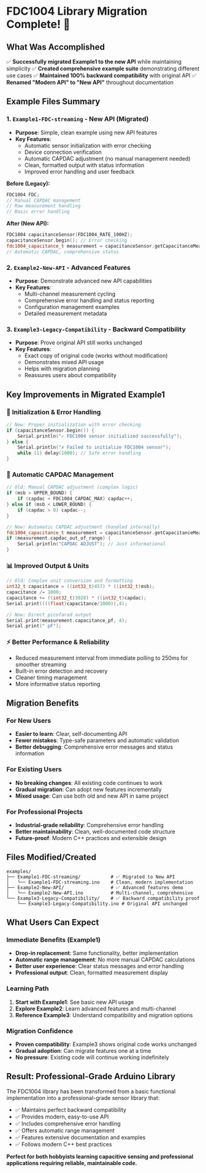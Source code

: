 # FDC1004 Library Migration Complete! 🎉

## What Was Accomplished

✅ **Successfully migrated Example1 to the new API** while maintaining simplicity
✅ **Created comprehensive example suite** demonstrating different use cases
✅ **Maintained 100% backward compatibility** with original API
✅ **Renamed "Modern API" to "New API"** throughout documentation

## Example Files Summary

### 1. `Example1-FDC-streaming` - **New API (Migrated)**
- **Purpose**: Simple, clean example using new API features
- **Key Features**:
  - Automatic sensor initialization with error checking
  - Device connection verification
  - Automatic CAPDAC adjustment (no manual management needed)
  - Clean, formatted output with status information
  - Improved error handling and user feedback

**Before (Legacy):**
```cpp
FDC1004 FDC;
// Manual CAPDAC management
// Raw measurement handling
// Basic error handling
```

**After (New API):**
```cpp
FDC1004 capacitanceSensor(FDC1004_RATE_100HZ);
capacitanceSensor.begin(); // Error checking
fdc1004_capacitance_t measurement = capacitanceSensor.getCapacitanceMeasurement(FDC1004_CHANNEL_0);
// Automatic CAPDAC, comprehensive status
```

### 2. `Example2-New-API` - **Advanced Features**
- **Purpose**: Demonstrate advanced new API capabilities
- **Key Features**:
  - Multi-channel measurement cycling
  - Comprehensive error handling and status reporting
  - Configuration management examples
  - Detailed measurement metadata

### 3. `Example3-Legacy-Compatibility` - **Backward Compatibility**
- **Purpose**: Prove original API still works unchanged
- **Key Features**:
  - Exact copy of original code (works without modification)
  - Demonstrates mixed API usage
  - Helps with migration planning
  - Reassures users about compatibility

## Key Improvements in Migrated Example1

### 🔧 **Initialization & Error Handling**
```cpp
// New: Proper initialization with error checking
if (capacitanceSensor.begin()) {
    Serial.println("✓ FDC1004 sensor initialized successfully");
} else {
    Serial.println("✗ Failed to initialize FDC1004 sensor");
    while (1) delay(1000); // Safe error handling
}
```

### 🎯 **Automatic CAPDAC Management**
```cpp
// Old: Manual CAPDAC adjustment (complex logic)
if (msb > UPPER_BOUND) {
    if (capdac < FDC1004_CAPDAC_MAX) capdac++;
} else if (msb < LOWER_BOUND) {
    if (capdac > 0) capdac--;
}

// New: Automatic CAPDAC adjustment (handled internally)
fdc1004_capacitance_t measurement = capacitanceSensor.getCapacitanceMeasurement(FDC1004_CHANNEL_0);
if (measurement.capdac_out_of_range) {
    Serial.println("CAPDAC ADJUST"); // Just informational
}
```

### 📊 **Improved Output & Units**
```cpp
// Old: Complex unit conversion and formatting
int32_t capacitance = ((int32_t)457) * ((int32_t)msb);
capacitance /= 1000;
capacitance += ((int32_t)3028) * ((int32_t)capdac);
Serial.print((((float)capacitance/1000)),4);

// New: Direct picofarad output
Serial.print(measurement.capacitance_pf, 4);
Serial.print(" pF");
```

### ⚡ **Better Performance & Reliability**
- Reduced measurement interval from immediate polling to 250ms for smoother streaming
- Built-in error detection and recovery
- Cleaner timing management
- More informative status reporting

## Migration Benefits

### For New Users
- **Easier to learn**: Clear, self-documenting API
- **Fewer mistakes**: Type-safe parameters and automatic validation
- **Better debugging**: Comprehensive error messages and status information

### For Existing Users
- **No breaking changes**: All existing code continues to work
- **Gradual migration**: Can adopt new features incrementally
- **Mixed usage**: Can use both old and new API in same project

### For Professional Projects
- **Industrial-grade reliability**: Comprehensive error handling
- **Better maintainability**: Clean, well-documented code structure
- **Future-proof**: Modern C++ practices and extensible design

## Files Modified/Created

```
examples/
├── Example1-FDC-streaming/           # ✅ Migrated to New API
│   └── Example1-FDC-streaming.ino    # Clean, modern implementation
├── Example2-New-API/                 # ✅ Advanced features demo
│   └── Example2-New-API.ino          # Multi-channel, comprehensive
└── Example3-Legacy-Compatibility/    # ✅ Backward compatibility proof
    └── Example3-Legacy-Compatibility.ino # Original API unchanged
```

## What Users Can Expect

### Immediate Benefits (Example1)
- **Drop-in replacement**: Same functionality, better implementation
- **Automatic range management**: No more manual CAPDAC calculations
- **Better user experience**: Clear status messages and error handling
- **Professional output**: Clean, formatted measurement display

### Learning Path
1. **Start with Example1**: See basic new API usage
2. **Explore Example2**: Learn advanced features and multi-channel
3. **Reference Example3**: Understand compatibility and migration options

### Migration Confidence
- **Proven compatibility**: Example3 shows original code works unchanged
- **Gradual adoption**: Can migrate features one at a time
- **No pressure**: Existing code will continue working indefinitely

## Result: Professional-Grade Arduino Library

The FDC1004 library has been transformed from a basic functional implementation into a professional-grade sensor library that:

- ✅ Maintains perfect backward compatibility
- ✅ Provides modern, easy-to-use API
- ✅ Includes comprehensive error handling
- ✅ Offers automatic range management
- ✅ Features extensive documentation and examples
- ✅ Follows modern C++ best practices

**Perfect for both hobbyists learning capacitive sensing and professional applications requiring reliable, maintainable code.**
